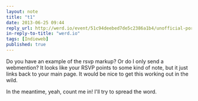 ```yaml
---
layout: note
title: "t1"
date: 2013-06-25 09:44
reply_url: http://werd.io/event/51c94deebed7de5c2386a1b4/unofficial-portland-post-indiewebcamp-meetup
in-reply-to-title: "werd.io"
tags: [Indieweb]
published: true
---
```

Do you have an example of the rsvp markup?  Or do I only send a webmention?  It looks like your RSVP points to some kind of note, but it just links back to your main page.  It would be nice to get this working out in the wild.  

In the meantime, yeah, count me in!  I'll try to spread the word.
